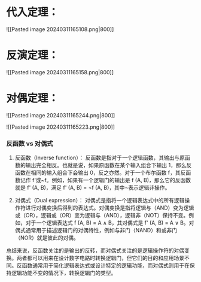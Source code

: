 # 代入定理：
![[Pasted image 20240311165108.png|800]]
# 反演定理：
![[Pasted image 20240311165158.png|800]]
# 对偶定理：
![[Pasted image 20240311165244.png|800]]

![[Pasted image 20240311165223.png|800]]

### 反函数 vs 对偶式
1. 反函数（Inverse function）：
反函数是指对于一个逻辑函数，其输出与原函数的输出完全相反。也就是说，如果原函数在某个输入组合下输出 1，那么反函数在相同的输入组合下会输出 0，反之亦然。对于一个布尔函数 f，其反函数记作 f'或~f。例如，如果有一个逻辑门的输出是 f (A, B)，那么它的反函数就是 f' (A, B)，满足 f' (A, B) = ¬f (A, B)，其中¬表示逻辑非操作。

2. 对偶式（Dual expression）：
对偶式是指将一个逻辑表达式中的所有逻辑操作符进行对偶变换后得到的表达式。对偶变换是指将逻辑与（AND）变为逻辑或（OR），逻辑或（OR）变为逻辑与（AND），逻辑非（NOT）保持不变。例如，对于一个逻辑表达式 f (A, B) = A ∧ B，其对偶式是 f' (A, B) = A ∨ B。对偶式通常用于描述逻辑门的对偶特性，例如与非门（NAND）和或非门（NOR）就是彼此的对偶。

总结来说，反函数关注的是输出的反转，而对偶式关注的是逻辑操作符的对偶变换。两者都可以用来在设计数字电路时转换逻辑门，但它们的目的和应用场景不同。反函数通常用于简化逻辑表达式或设计特定的逻辑功能，而对偶式则用于在保持逻辑功能不变的情况下，转换逻辑门的类型。